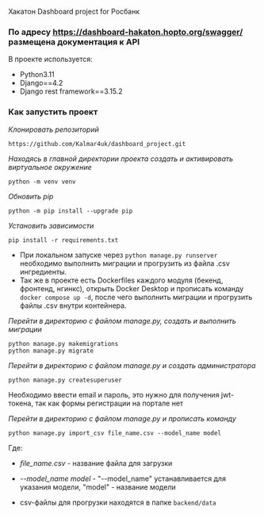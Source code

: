 Хакатон Dashboard project for Росбанк

### По адресу https://dashboard-hakaton.hopto.org/swagger/ размещена документация к API

В проекте используется:
* Python3.11
* Django==4.2
* Django rest framework==3.15.2

### Как запустить проект

*Клонировать репозиторий*
```
https://github.com/Kalmar4uk/dashboard_project.git
```

*Находясь в главной директории проекта создать и активировать виртуальное окружение*
```
python -m venv venv
```

*Обновить pip*
```
python -m pip install --upgrade pip
```

*Установить зависимости*
```
pip install -r requirements.txt
```

* При локальном запуске через ```python manage.py runserver``` необходимо выполнить миграции и прогрузить из файла .csv ингредиенты.
* Так же в проекте есть Dockerfiles каждого модуля (бекенд, фронтенд, нгинкс), открыть Docker Desktop и прописать команду ```docker compose up -d```, после чего выполнить миграции и прогрузить файлы .csv внутри контейнера.

*Перейти в директорию с файлом manage.py, создать и выполнить миграции*
```
python manage.py makemigrations
python manage.py migrate
```

*Перейти в директорию с файлом manage.py и создать администратора*

```
python manage.py createsuperuser
```
Необходимо ввести email и пароль, это нужно для получения jwt-токена, так как формы регистрации на портале нет

*Перейти в директорию с файлом manage.py и прописать команду*
```
python manage.py import_csv file_name.csv --model_name model
```
Где:
* *file_name.csv* - название файла для загрузки
* *--model_name model* - "--model_name" устанавливается для указания модели, "model" - название модели

* csv-файлы для прогрузки находятся в папке ```backend/data```



